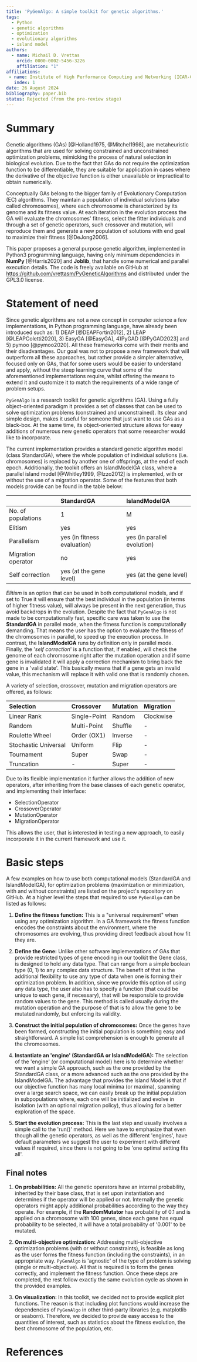 ```yaml
---
title: 'PyGenAlgo: A simple toolkit for genetic algorithms.'
tags:
  - Python
  - genetic algorithms
  - optimization
  - evolutionary algorithms
  - island model
authors:
  - name: Michail D. Vrettas
    orcid: 0000-0002-5456-3226
    affiliation: "1"
affiliations:
 - name: Institute of High Performance Computing and Networking (ICAR-CNR), Naples, Italy
   index: 1
date: 26 August 2024
bibliography: paper.bib
status: Rejected (from the pre-review stage)
---
```


# Summary
Genetic algorithms (GAs) [@Holland1975, @Mitchel1998], are metaheuristic algorithms that are used for solving constrained
and unconstrained optimization problems, mimicking the process of natural selection in biological evolution. Due to the
fact that GAs do not require the optimization function to be differentiable, they are suitable for application in cases
where the derivative of the objective function is either unavailable or impractical to obtain numerically.

Conceptually GAs belong to the bigger family of Evolutionary Computation (EC) algorithms. They maintain a population of
individual solutions (also called chromosomes), where each chromosome is characterized by its genome and its fitness
value. At each iteration in the evolution process the GA will evaluate the chromosomes' fitness, select the fitter
individuals and through a set of genetic operators, such crossover and mutation, will reproduce them and generate a new
population of solutions with end goal to maximize their fitness [@DeJong2006].

This paper proposes a general purpose genetic algorithm, implemented in Python3 programming language, having only
minimum dependencies in **NumPy** [@Harris2020] and **Joblib**, that handle some numerical and parallel execution
details. The code is freely available on GitHub at https://github.com/vrettasm/PyGeneticAlgorithms and distributed under
the GPL3.0 license.

# Statement of need

Since genetic algorithms are not a new concept in computer science a few implementations, in Python programming language,
have already been introduced such as: 1) DEAP [@DEAPFortin2012], 2) LEAP [@LEAPColetti2020], 3) EasyGA [@EasyGA],
4)PyGAD [@PyGAD2023] and 5) pymoo [@pymoo2020]. All these frameworks come with their merits and their disadvantages. Our
goal was not to propose a new framework that will outperform all these approaches, but rather provide a simpler alternative,
focused only on GAs, that for some users would be easier to understand and apply, without the steep learning curve that
some of the aforementioned implementations require, whilst offering the means to extend it and customize it to match the
requirements of a wide range of problem setups.

`PyGenAlgo` is a research toolkit for genetic algorithms (GA). Using a fully object-oriented paradigm it provides a set
of classes that can be used to solve optimization problems (constrained and unconstrained). Its clear and simple design,
makes it useful for someone that just want to use GAs as a black-box. At the same time, its object-oriented structure
allows for easy additions of numerous new genetic operators that some researcher would like to incorporate.

The current implementation provides a standard genetic algorithm model (class StandardGA), where the whole population of
individual solutions (i.e. chromosomes) is replaced by another one of offsprings, at the end of each epoch. Additionally,
the toolkit offers an IslandModelGA class, where a parallel island model [@Whitley1999, @Izzo2012] is implemented, with
or without the use of a migration operator. Some of the features that both models provide can be found in the table below:

|                    | **StandardGA**              | **IslandModelGA**           |
|:-------------------|:----------------------------|:----------------------------|
| No. of populations | 1                           | M                           | 
| Elitism            | yes                         | yes                         |
| Parallelism        | yes (in fitness evaluation) | yes (in parallel evolution) |
| Migration operator | no                          | yes                         |
| Self correction    | yes (at the gene level)     | yes (at the gene level)     |

_Elitism_ is an option that can be used in both computational models, and if set to True it will ensure that the best
individual in the population (in terms of higher fitness value), will always be present in the next generation, thus
avoid backdrops in the evolution. Despite the fact that `PyGenAlgo` is not made to be computationally fast, specific
care was taken to use the **StandardGA** in parallel mode, when the fitness function is computationally demanding.
That means the user has the option to evaluate the fitness of the chromosomes in parallel, to speed up the execution
process. In contrast, the **IslandModelGA** runs by definition only in parallel mode. Finally, the '_self correction_'
is a function that, if enabled, will check the genome of each chromosome right after the mutation operation and if some
gene is invalidated it will apply a correction mechanism to bring back the gene in a 'valid state'. This basically means
that if a gene gets an invalid value, this mechanism will replace it with valid one that is randomly chosen.

A variety of selection, crossover, mutation and migration operators are offered, as follows:

| **Selection**        | **Crossover** | **Mutation** | **Migration** |
|:---------------------|:--------------|:-------------|:--------------|
| Linear Rank          | Single-Point  | Random       | Clockwise     | 
| Random               | Multi-Point   | Shuffle      | -             |
| Roulette Wheel       | Order (OX1)   | Inverse      | -             |
| Stochastic Universal | Uniform       | Flip         | -             |
| Tournament           | Super         | Swap         | -             |
| Truncation           | -             | Super        | -             |

Due to its flexible implementation it further allows the addition of new operators, after inheriting from the base
classes of each genetic operator, and implementing their interface:

- SelectionOperator
- CrossoverOperator
- MutationOperator
- MigrationOperator

This allows the user, that is interested in testing a new approach, to easily incorporate it in the current framework
and use it.

# Basic steps

A few examples on how to use both computational models (StandardGA and IslandModelGA), for optimization problems
(maximization or minimization, with and without constraints) are listed on the project's repository on GitHub. At
a higher level the steps that required to use `PyGenAlgo` can be listed as follows:

1. **Define the fitness function:** This is a "universal requirement" when using any optimization algorithm. In a GA
    framework the fitness function encodes the constraints about the environment, where the chromosomes are evolving,
    thus providing direct feedback about how fit they are.

2. **Define the Gene:** Unlike other software implementations of GAs that provide restricted types of gene encoding in
    our toolkit the Gene class, is designed to hold any data type. That can range from a simple boolean type (0, 1) to
    any complex data structure. The benefit of that is the additional flexibility to use any type of data when one is
    forming their optimization problem. In addition, since we provide this option of using any data type, the user also
    has to specify a function (that could be unique to each gene, if necessary), that will be responsible to provide
    random values to the gene. This method is called usually during the mutation operation and the purpose of that is to
    allow the gene to be mutated randomly, but enforcing its validity.

3. **Construct the initial population of chromosomes:** Once the genes have been formed, constructing the initial
    population is something easy and straightforward. A simple list comprehension is enough to generate all the
    chromosomes.

4. **Instantiate an 'engine' (StandardGA or IslandModelGA):** The selection of the 'engine' (or computational model)
    here is to determine whether we want a simple GA approach, such as the one provided by the StandardGA class, or
    a more advanced such as the one provided by the IslandModelGA. The advantage that provides the Island Model is that
    if our objective function has many local minima (or maxima), spanning over a large search space, we can easily break
    up the initial population in subpopulations where, each one will be initialized and evolve in isolation (with an
    optional migration policy), thus allowing for a better exploration of the space.

5. **Start the evolution process:** This is the last step and usually involves a simple call to the 'run()' method.
    Here we have to emphasize that even though all the genetic operators, as well as the different 'engines', have 
    default parameters we suggest the user to experiment with different values if required, since there is not going
    to be 'one optimal setting fits all'.

## Final notes

1. **On probabilities:**
    All the genetic operators have an internal probability, inherited by their base class, that is set upon instantiation
    and determines if the operator will be applied or not. Internally the genetic operators might apply additional
    probabilities according to the way they operate. For example, if the **RandomMutator** has probability of 0.1 and is
    applied on a chromosome with 100 genes, since each gene has equal probability to be selected, it will have a total
    probability of '0.001' to be mutated.

2. **On multi-objective optimization:**
    Addressing multi-objective optimization problems (with or without constraints), is feasible as long as the user
    forms the fitness function (including the constraints), in an appropriate way. `PyGenAlgo` is 'agnostic' of the
    type of problem is solving (single or multi-objective). All that is required is to form the genes correctly, and
    implement the fitness function. Once these steps are completed, the rest follow exactly the same evolution cycle
    as shown in the provided examples.

3. **On visualization:**
    In this toolkit, we decided not to provide explicit plot functions. The reason is that including plot functions would
    increase the dependencies of `PyGenAlgo` in other third-party libraries (e.g. matplotlib or seaborn). Therefore, we
    decided to provide easy access to the quantities of interest, such as statistics about the fitness evolution, the
    best chromosome of the population, etc.

# References
